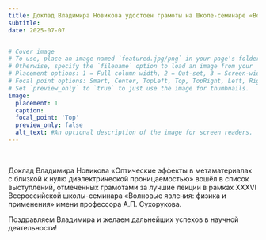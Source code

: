 ```yaml
---
title: Доклад Владимира Новикова удостоен грамоты на Школе-семинаре «Волны-2025» 
subtitle:
date: 2025-07-07


# Cover image
# To use, place an image named `featured.jpg/png` in your page's folder.
# Otherwise, specify the `filename` option to load an image from your `assets/media/` folder.
# Placement options: 1 = Full column width, 2 = Out-set, 3 = Screen-width
# Focal point options: Smart, Center, TopLeft, Top, TopRight, Left, Right, BottomLeft, Bottom, BottomRight
# Set `preview_only` to `true` to just use the image for thumbnails.
image:
  placement: 1
  caption:
  focal_point: 'Top'
  preview_only: false
  alt_text: #An optional description of the image for screen readers.
---
```



<!--more-->
<br>
<p> Доклад Владимира Новикова «Оптические эффекты в метаматериалах с близкой к нулю диэлектрической проницаемостью» вошёл в список выступлений, отмеченных грамотами за лучшие лекции в рамках XXXVI Всероссийской школы-семинара «Волновые явления: физика и применения» имени профессора А.П. Сухорукова. </p>
<p>Поздравляем Владимира и желаем дальнейших успехов в научной деятельности!</p> 